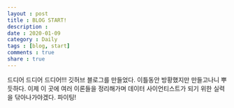 ```yaml
---
layout : post
title : BLOG START!
description : 
date : 2020-01-09
category : Daily
tags : [blog, start]
comments : true
share : true
---
```




드디어 드디어 드디어!!! 깃허브 블로그를 만들었다.
이틀동안 방황했지만 만들고나니 뿌듯하다. 이제 이 곳에 여러 이론들을 정리해가며 데이터 사이언티스트가 되기 위한 실력을 닦아나가야겠다. 파이팅!